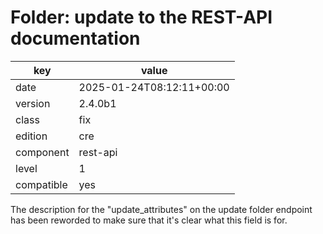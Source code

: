 [//]: # (werk v2)
# Folder: update to the REST-API documentation

key        | value
---------- | ---
date       | 2025-01-24T08:12:11+00:00
version    | 2.4.0b1
class      | fix
edition    | cre
component  | rest-api
level      | 1
compatible | yes

The description for the "update_attributes" on the update folder
endpoint has been reworded to make sure that it's clear what
this field is for.

